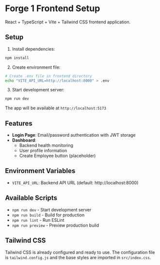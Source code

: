 # Forge 1 Frontend Setup

React + TypeScript + Vite + Tailwind CSS frontend application.

## Setup

1. Install dependencies:
```bash
npm install
```

2. Create environment file:
```bash
# Create .env file in frontend directory
echo "VITE_API_URL=http://localhost:8000" > .env
```

3. Start development server:
```bash
npm run dev
```

The app will be available at `http://localhost:5173`

## Features

- **Login Page**: Email/password authentication with JWT storage
- **Dashboard**: 
  - Backend health monitoring
  - User profile information
  - Create Employee button (placeholder)

## Environment Variables

- `VITE_API_URL`: Backend API URL (default: http://localhost:8000)

## Available Scripts

- `npm run dev` - Start development server
- `npm run build` - Build for production
- `npm run lint` - Run ESLint
- `npm run preview` - Preview production build

## Tailwind CSS

Tailwind CSS is already configured and ready to use. The configuration file is `tailwind.config.js` and the base styles are imported in `src/index.css`.
